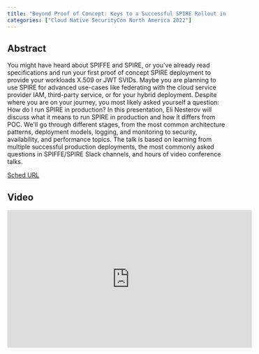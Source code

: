 ```yaml
---
title: "Beyond Proof of Concept: Keys to a Successful SPIRE Rollout in Production - Eli Nesterov, N/A"
categories: ["Cloud Native SecurityCon North America 2022"]
---
```


## Abstract

You might have heard about SPIFFE and SPIRE, or you've already read specifications and run your first proof of concept SPIRE deployment to provide your workloads X.509 or JWT SVIDs. Maybe you are planning to use SPIRE for advanced use-cases like federating with the cloud service provider IAM, third-party service, or for your hybrid deployment. Despite where you are on your journey, you most likely asked yourself a question: How do I run SPIRE in production? In this presentation, Eli Nesterov will discuss what it means to run SPIRE in production and how it differs from POC. We'll go through different stages, from the most common architecture patterns, deployment models, logging, and monitoring to security, availability, and performance topics. The talk is based on learning from multiple successful production deployments, the most commonly asked questions in SPIFFE/SPIRE Slack channels, and hours of video conference talks.

[Sched URL](https://cloudnativesecurityconna22.sched.com/event/2137ca4972592aec7c85e06e092ec2a3)

## Video

<iframe width='560' height='315' src='https://www.youtube.com/embed/rmmGMw4OcrI' frameborder='0' allow='accelerometer; autoplay; encrypted-media; gyroscope; picture-in-picture' allowfullscreen></iframe>
